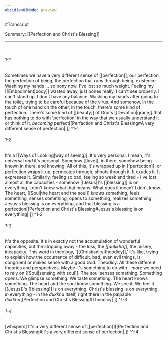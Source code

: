 ```yaml
---
obsidianUIMode: preview
---
```

#Transcript

Summary: [[Perfection and Christ's Blessing]]

---
<br/>

###### 1-1
Sometimes we have a very different sense of [[perfection]], our perfection, the perfection of being, the perfection that runs through being, existence. Washing my hands … so bony now. I've lost so much weight. Feeling my [[Embodiment|body]] wasted away, just bones really. I can't see properly. I can't stand up. I don't have any balance. Washing my hands after going to the toilet, trying to be careful because of the virus. And somehow, in the touch of one hand on the other, in the touch, there's some kind of perfection. There's some kind of [[beauty]] of God's [[Devotion|grace]] that has nothing to do with 'perfection' in the way that we usually understand it or think of it, _becoming_ perfect[[Perfection and Christ's Blessing#A very different sense of perfection|.]] ^1-1
###### 1-2
It's a [[Ways of Looking|way of seeing]]. It's very personal. I mean, it's universal _and_ it's personal. Somehow [[love]], in there, somehow being known in there, and knowing. All of this, it's wrapped up in [[perfection]], or perfection wraps it up, permeates through, shoots through it. It exudes it. It expresses it. Similarly, feeling so bad, feeling so weak and tired - I've lost almost all the capacities - somehow [[Jesus]]'s [[blessing]] is on everything. I don't know what that means. What does it mean? I don't know. The heart, [[Soul|the heart and the soul]] _knows_ something, feels something, senses something, opens to something, realizes something. Jesus's blessing is on everything, and that blessing is a perfection[[Perfection and Christ's Blessing#Jesus's blessing is on everything|.]] ^1-2
###### 1-3
It's the opposite. It's in exactly not the accumulation of wonderful capacities, but the stripping away - the loss, the _[[dukkha]]_, the misery, incapacity. This word in theology, '[[Christianity|theodicy]],' it's like, trying to explain how the occurrence of difficult, bad, even evil things, is congruent or makes sense with a good God. Theodicy. All these different theories and perspectives. Maybe it's something to do with - _more_ we need to rely on [[Soul|sensing with soul]]. The soul senses something. Something opens. We glimpse something. We taste something. The heart knows something. The heart and the soul know something. We see it. We feel it. [[Jesus]]'s [[blessing]] is on everything. Christ's blessing is on everything, _in_ everything - in the _dukkha_ itself, right there in the palpable _dukkha_[[Perfection and Christ's Blessing#Theodicy|.]] ^1-3
###### 1-4
[whispers] It's a very different sense of [[perfection]][[Perfection and Christ's Blessing#It's a very different sense of perfection|.]] ^1-4

